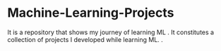 # Machine-Learning-Projects
It is a repository that shows my journey of learning ML .  It constitutes a collection of projects I developed while learning ML. .
